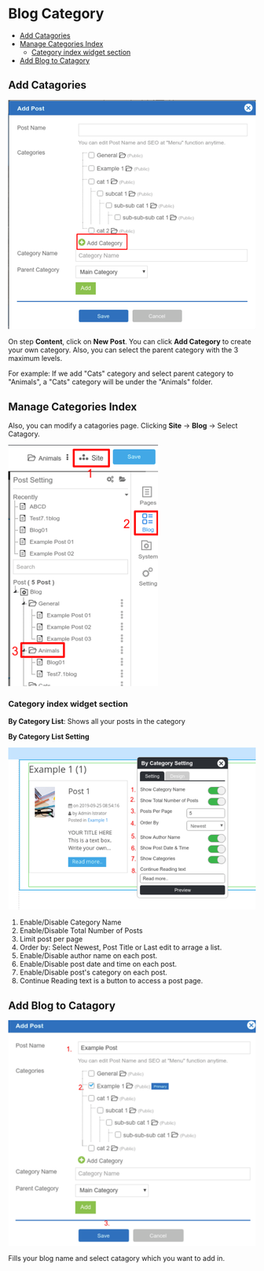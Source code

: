 # Blog Category
- [Add Catagories](#add-catagories)
- [Manage Categories Index](#manage-categories-index)
  - [Category index widget section](#category-index-widget-section)
- [Add Blog to Catagory](#add-blog-to-catagory)


## Add Catagories

![image](images/addcategory.png)

On step **Content**, click on **New Post**. You can click **Add Category** to create your own category. Also, you can select the parent category with the 3 maximum levels. 

For example: If we add "Cats" category and select parent category to "Animals", a "Cats" category will be under the "Animals" folder.



## Manage Categories Index

Also, you can modify a catagories page. Clicking **Site** -> **Blog** -> Select Catagory. 

![image](images/catepage.png)


### Category index widget section 

**By Category List**: Shows all your posts in the category

**By Category List Setting**

![image](images/bycatesetting.png)

1. Enable/Disable Category Name
2. Enable/Disable Total Number of Posts
3. Limit post per page
4. Order by: Select Newest, Post Title or Last edit to arrage a list.
5. Enable/Disable author name on each post.
6. Enable/Disable post date and time on each post.
7. Enable/Disable post's category on each post.
8. Continue Reading text is a button to access a post page.


## Add Blog to Catagory

![image](images/addpost.png)

Fills your blog name and select catagory which you want to add in.

